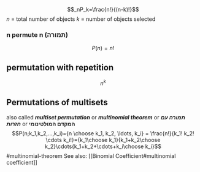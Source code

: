 $$_nP_k=\frac{n!}{(n-k)!}$$
$n$ = total number of objects
$k$ = number of objects selected

### n permute n (תמורה)
$$P(n)=n!$$


## permutation with repetition
$$n^k$$


## Permutations of multisets 
also called ***multiset permutation*** or ***multinomial theorem*** or ***תמורה עם חזרות*** or **המקדם  המולטינומי**
$$P(n;k_1,k_2,...,k_i)={n \choose k_1, k_2, \ldots, k_i} = \frac{n!}{k_1! k_2! \cdots k_i!}={k_1\choose k_1}{k_1+k_2\choose k_2}\cdots{k_1+k_2+\cdots+k_i\choose k_i}$$
#multinomial-theorem
See also: [[Binomial Coefficient#multinomial coefficient]]
